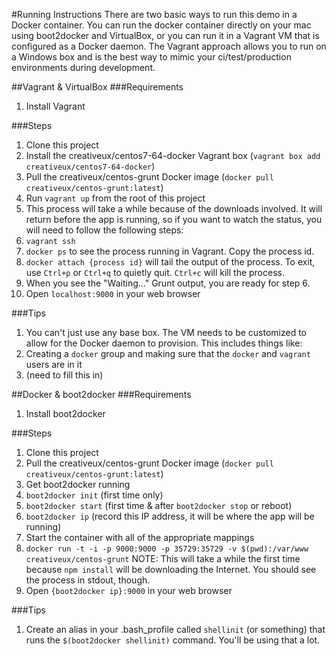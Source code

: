 #Running Instructions
There are two basic ways to run this demo in a Docker container.  You can run the docker container directly on your mac
using boot2docker and VirtualBox, or you can run it in a Vagrant VM that is configured as a Docker daemon.  The Vagrant
approach allows you to run on a Windows box and is the best way to mimic your ci/test/production environments during
development.

##Vagrant & VirtualBox
###Requirements
1. Install Vagrant

###Steps
1. Clone this project
2. Install the creativeux/centos7-64-docker Vagrant box (`vagrant box add creativeux/centos7-64-docker`)
3. Pull the creativeux/centos-grunt Docker image (`docker pull creativeux/centos-grunt:latest`)
4. Run `vagrant up` from the root of this project
5. This process will take a while because of the downloads involved.  It will return before the app is running, so if you want to watch the status, you will need to follow the following steps:
  1. `vagrant ssh`
  2. `docker ps` to see the process running in Vagrant.  Copy the process id.
  3. `docker attach {process id}` will tail the output of the process.  To exit, use `Ctrl+p` or `Ctrl+q` to quietly quit.  `Ctrl+c` will kill the process.
  4. When you see the "Waiting..." Grunt output, you are ready for step 6.
6. Open `localhost:9000` in your web browser

###Tips
1. You can't just use any base box.  The VM needs to be customized to allow for the Docker daemon to provision.  This includes things like:
  1. Creating a `docker` group and making sure that the `docker` and `vagrant` users are in it
  2. (need to fill this in) 

##Docker & boot2docker
###Requirements
1. Install boot2docker

###Steps
1. Clone this project
2. Pull the creativeux/centos-grunt Docker image (`docker pull creativeux/centos-grunt:latest`)
3. Get boot2docker running
  1. `boot2docker init` (first time only)
  2. `boot2docker start` (first time & after `boot2docker stop` or reboot)
  3. `boot2docker ip` (record this IP address, it will be where the app will be running)
4. Start the container with all of the appropriate mappings
  1. `docker run -t -i -p 9000:9000 -p 35729:35729 -v $(pwd):/var/www creativeux/centos-grunt` NOTE: This will take a while the first time because `npm install` will be downloading the Internet.  You should see the process in stdout, though.
5. Open `{boot2docker ip}:9000` in your web browser

###Tips
1. Create an alias in your .bash_profile called `shellinit` (or something) that runs the `$(boot2docker shellinit)` command.  You'll be using that a lot.
